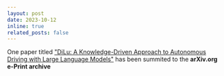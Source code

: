 ```yaml
---
layout: post
date: 2023-10-12
inline: true
related_posts: false
---
```



One paper titled ["DiLu: A Knowledge-Driven Approach to Autonomous Driving with Large Language Models"](https://arxiv.org/abs/2309.16292) has been summited to the **arXiv.org e-Print archive**



